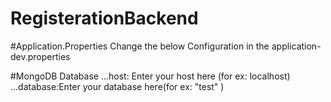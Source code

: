 # RegisterationBackend

#Application.Properties
Change the below Configuration in the application-dev.properties

#MongoDB Database
...host: Enter your host here (for ex: localhost)
...database:Enter your database here(for ex: "test" )
